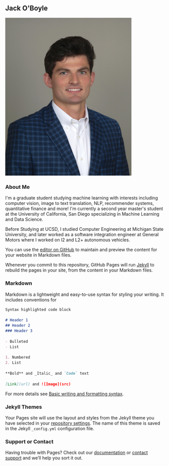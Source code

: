 

## Jack  O'Boyle

<img src="./headshot_.jpg" alt="drawing" width="400"/>

### About Me
I'm a graduate student studying machine learning with interests including computer vision, image to text translation, NLP, recommender systems, quantitative finance and more!
I'm currently a second year master's student at the University of California, San Diego specializing in Machine Learning and Data Science. 

Before Studying at UCSD, I studied Computer Engineering at Michigan State University, and later worked as a software integration engineer at General Motors where I worked on l2 and L2+ autonomous vehicles. 

You can use the [editor on GitHub](https://github.com/jboboyle/Pages/edit/gh-pages/index.md) to maintain and preview the content for your website in Markdown files.

Whenever you commit to this repository, GitHub Pages will run [Jekyll](https://jekyllrb.com/) to rebuild the pages in your site, from the content in your Markdown files.

### Markdown

Markdown is a lightweight and easy-to-use syntax for styling your writing. It includes conventions for

```markdown
Syntax highlighted code block

# Header 1
## Header 2
### Header 3

- Bulleted
- List

1. Numbered
2. List

**Bold** and _Italic_ and `Code` text

[Link](url) and ![Image](src)
```

For more details see [Basic writing and formatting syntax](https://docs.github.com/en/github/writing-on-github/getting-started-with-writing-and-formatting-on-github/basic-writing-and-formatting-syntax).

### Jekyll Themes

Your Pages site will use the layout and styles from the Jekyll theme you have selected in your [repository settings](https://github.com/jboboyle/Pages/settings/pages). The name of this theme is saved in the Jekyll `_config.yml` configuration file.

### Support or Contact

Having trouble with Pages? Check out our [documentation](https://docs.github.com/categories/github-pages-basics/) or [contact support](https://support.github.com/contact) and we’ll help you sort it out.
